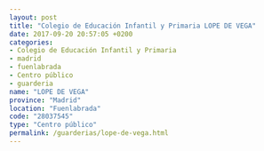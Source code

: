 ```yaml
---
layout: post
title: "Colegio de Educación Infantil y Primaria LOPE DE VEGA"
date: 2017-09-20 20:57:05 +0200
categories:
- Colegio de Educación Infantil y Primaria
- madrid
- fuenlabrada
- Centro público
- guarderia
name: "LOPE DE VEGA"
province: "Madrid"
location: "Fuenlabrada"
code: "28037545"
type: "Centro público"
permalink: /guarderias/lope-de-vega.html
---
```

